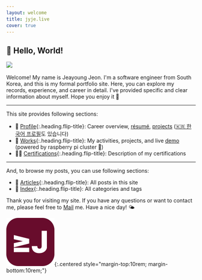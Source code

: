 ```yaml
---
layout: welcome
title: jyje.live
cover: true
---
```

## 🎉 Hello, World!

<a class="no-after" href="https://jyje.live"><img src="https://hits.seeyoufarm.com/api/count/incr/badge.svg?url=https%3A%2F%2Fjyje.love&count_bg=%2379C83D&title_bg=%23555555&icon=&icon_color=%23E7E7E7&title=visited&edge_flat=false"/></a>

Welcome! My name is Jeayoung Jeon. I'm a software engineer from South Korea, and this is my formal portfolio site. Here, you can explore my records, experience, and career in detail. I've provided specific and clear information about myself. Hope you enjoy it 🥰

---

This site provides following sections:

- 💼 [Profile]{:.heading.flip-title}: Career overview, [résumé], [projects] ([🇰🇷 한국어 프로필](/profile/ko)도 있습니다)
- 🚀 [Works]{:.heading.flip-title}: My activities, projects, and live [demo] (powered by raspberry pi cluster 🐳)
- 🧑‍💻 [Certifications]{:.heading.flip-title}: Description of my certifications

---

And, to browse my posts, you can use following sections:

- 📜 [Articles]{:.heading.flip-title}: All posts in this site
- 🔖 [Index]{:.heading.flip-title}: All categories and tags

Thank you for visiting my site. If you have any questions or want to contact me, please feel free to [Mail] me. Have a nice day! 🌤️

![Logo of this site](assets/icons/icon-128x128.png){:.centered style="margin-top:10rem; margin-bottom:10rem;"}

[Profile]: profile "my-profile --verbose"
[Résumé]: profile/resume "my-profile resume"
[Projects]: profile/projects "my-profile projects"
[Curriculum Vitae]: profile/cv "my-profile cv"
[CV]: profile/cv "my-profile cv"
[Works]: works
[Certifications]: certifications
[Articles]: articles
[Index]: indice
[Blog]: blog
[Demo]: https://app.jyje.live "Demo: Raspberry Pi Cluster running 24/7"
[MAXST]: https://www.linkedin.com/company/maxst "LinkedIn profile of MAXST Co., Ltd."

[Mail]: mailto:jyjeon+portfolio@outlook.com?subject=To&nbsp;Jeayoung&nbsp;Jeon

<!-- 🧑‍💻 Set-up and Run -->

<!-- bundle install -->
<!-- bundle update --bundler -->
<!-- bundle exec jekyll serve --force_polling --livereload -->

